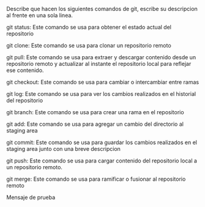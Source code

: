 Describe que hacen los siguientes comandos de git, escribe su descripcion al frente en una sola linea.

git status: Este comando se usa para obtener el estado actual del repositorio

git clone: Este comando se usa para clonar un repositorio remoto

git pull: Este comando se usa para extraer y descargar contenido desde un repositorio remoto y actualizar al instante el repositorio local para reflejar ese contenido.

git checkout: Este comando se usa para cambiar o intercambiar entre ramas

git log: Este comando se usa para ver los cambios realizados en el historial del repositorio

git branch: Este comando se usa para crear una rama en el repositorio

git add: Este comando se usa para agregar un cambio del directorio al staging area

git commit: Este comando se usa para guardar los cambios realizados en el staging area junto con una breve descripcion

git push: Este comando se usa para cargar contenido del repositorio local a un repositorio remoto.

git merge: Este comando se usa para ramificar o fusionar al repositorio remoto

Mensaje de prueba
